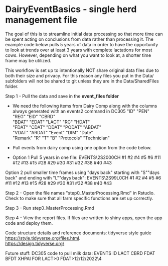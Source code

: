 # DairyEventBasics - single herd management file

The goal of this is to streamline initial data processing so that more time can be spent acting on conclusions from data rather than processing it. The example code below pulls 5 years of data in order to have the opportunity to look at trends over at least 3 years with complete lactations for most cows. However, depending on what you want to look at, a shorter time frame may be utilized.

This workflow is set up to intentionally NOT share original data files due to both their size and privacy. For this reason any files you put in the Data/ subfolders will not be shared to git unless they are in the Data/SharedFiles folder.

Step 1 - Pull the data and save in the **event_files folder**

-   We need the following items from Dairy Comp along with the columns always generated with an events2 command in DC305 "ID" "PEN" "REG" "EID" "CBRD"\
    "BDAT" "EDAT" "LACT" "RC" "HDAT"\
    "FDAT" "CDAT" "DDAT" "PODAT" "ABDAT"\
    "VDAT" "ARDAT" "Event" "DIM" "Date"\
    "Remark" "R" "T" "B" "Protocols" "Technician"

-   Pull events from dairy comp using one option from the code below.


-   Option 1 Pull 5 years in one file: EVENTS\\2S2000CH #1 #2 #4 #5 #6 #11 #12 #13 #15 #28 #29 #30 #31 #32 #38 #40 #43

Option 2 pull smaller time frames using "days back" starting with
"S""days back" and ending with "L""days back": EVENTS\\2S99L0CH #1 #2 #4
#5 #6 #11 #12 #13 #15 #28 #29 #30 #31 #32 #38 #40 #43

Step 2 - Open the file names "step0_MasterProcessing.Rmd" in Rstudio. Check to make sure that all farm specific functions are set up correctly.

Step 3 - Run step0_MasterProcessing.Rmd

Step 4 - View the report files. If files are written to shiny apps, open the app code and deploy them.

Code structure details and reference documents: tidyverse style guide <https://style.tidyverse.org/files.html>.\
<https://design.tidyverse.org/>


Future stuff:
DC305 code to pull milk data: EVENTS ID LACT CBRD FDAT BFDT XHPAI FOR LACT>0 FDAT>12/12/2022\\4
